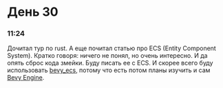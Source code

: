 # День 30
### 11:24
Дочитал тур по rust. А еще почитал статью про ECS (Entity Component System). Кратко говоря: ничего не понял, но очень интересно. И да опять сброс кода змейки. Буду писать ее с ECS. И скорее всего буду использовать [bevy_ecs](https://crates.io/crates/bevy_ecs), потому что есть потом планы изучить и сам [Bevy Engine](https://bevyengine.org).